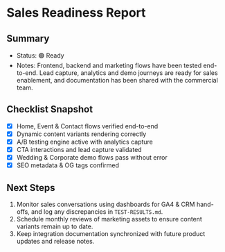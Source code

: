 # Sales Readiness Report

## Summary
- Status: 🟢 Ready
- Notes: Frontend, backend and marketing flows have been tested end-to-end. Lead capture, analytics and demo journeys are ready for sales enablement, and documentation has been shared with the commercial team.

## Checklist Snapshot
- [x] Home, Event & Contact flows verified end-to-end
- [x] Dynamic content variants rendering correctly
- [x] A/B testing engine active with analytics capture
- [x] CTA interactions and lead capture validated
- [x] Wedding & Corporate demo flows pass without error
- [x] SEO metadata & OG tags confirmed

## Next Steps
1. Monitor sales conversations using dashboards for GA4 & CRM hand-offs, and log any discrepancies in `TEST-RESULTS.md`.
2. Schedule monthly reviews of marketing assets to ensure content variants remain up to date.
3. Keep integration documentation synchronized with future product updates and release notes.
